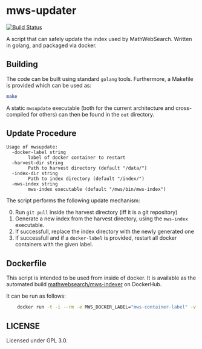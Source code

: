 # mws-updater

[![Build Status](https://travis-ci.org/MathWebSearch/mws-indexer.svg?branch=master)](https://travis-ci.org/MathWebSearch/mws-indexer)

A script that can safely update the index used by MathWebSearch. 
Written in golang, and packaged via docker. 

## Building

The code can be built using standard `golang` tools. 
Furthermore, a Makefile is provided which can be used as:

```bash
make
```

A static `mwsupdate` executable (both for the current architecture and cross-compiled for others) can then be found in the `out` directory. 

## Update Procedure

```
Usage of mwsupdate:
  -docker-label string
        label of docker container to restart
  -harvest-dir string
        Path to harvest directory (default "/data/")
  -index-dir string
        Path to index directory (default "/index/")
  -mws-index string
        mws-index executable (default "/mws/bin/mws-index")
```

The script performs the following update mechanism:

0. Run `git pull` inside the harvest directory (iff it is a git repository)
1. Generate a new index from the harvest directory, using the `mws-index` executable. 
2. If successfull, replace the index directory with the newly generated one
3. If successfull and if a `docker-label` is provided, restart all docker containers with the given label. 

## Dockerfile

This script is intended to be used from inside of docker. 
It is available as the automated build [mathwebsearch/mws-indexer](https://hub.docker.com/r/mathwebsearch/mws-indexer) on DockerHub. 

It can be run as follows:

```bash
    docker run -t -i --rm -e MWS_DOCKER_LABEL="mws-container-label" -v data-volume:/data/ -v index-volume:/index/ -v /var/run/docker.sock:/var/run/docker.sock mathwebsearch/mws-indexer
```

## LICENSE

Licensed under GPL 3.0. 
